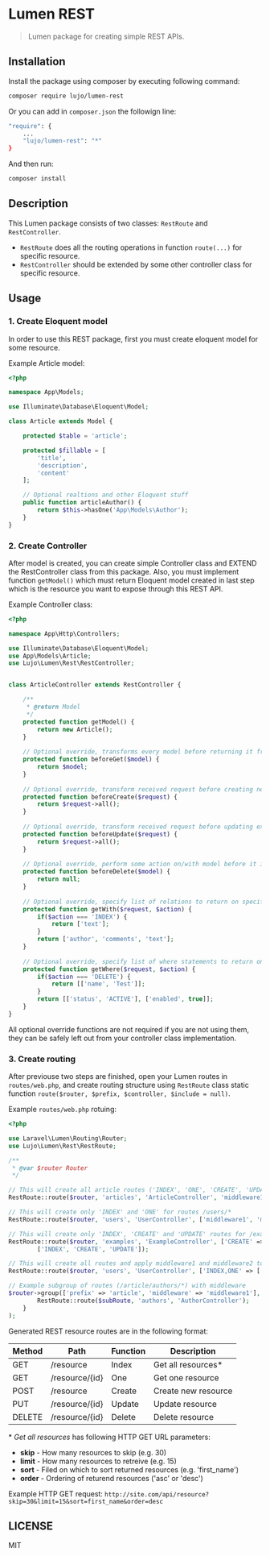 # Lumen REST
> Lumen package for creating simple REST APIs.

## Installation
Install the package using composer by executing following command:
```sh
composer require lujo/lumen-rest
```
Or you can add in `composer.json` the followign line:
```sh
"require": {
    ...
    "lujo/lumen-rest": "*"
}
```
And then run: 
```sh
composer install
```

## Description
This Lumen package consists of two classes: `RestRoute` and `RestController`.
- `RestRoute` does all the routing operations in function `route(...)` for specific resource.
- `RestController` should be extended by some other controller class for specific resource.

## Usage

### 1. Create Eloquent model
In order to use this REST package, first you must create eloquent model for some resource.

Example Article model:
```php
<?php

namespace App\Models;

use Illuminate\Database\Eloquent\Model;

class Article extends Model {

    protected $table = 'article';

    protected $fillable = [
        'title',
        'description',
        'content'
    ];

    // Optional realtions and other Eloquent stuff
    public function articleAuthor() {
        return $this->hasOne('App\Models\Author');
    }
}
```

### 2. Create Controller
After model is created, you can create simple Controller class and EXTEND the RestController class from this package.
Also, you must implement function `getModel()` which must return Eloquent model created in last step which is the
resource you want to expose through this REST API.

Example Controller class:
```php
<?php

namespace App\Http\Controllers;

use Illuminate\Database\Eloquent\Model;
use App\Models\Article;
use Lujo\Lumen\Rest\RestController;


class ArticleController extends RestController {

    /**
     * @return Model
     */
    protected function getModel() {
        return new Article();
    }
    
    // Optional override, transforms every model before returning it from API.
    protected function beforeGet($model) {
        return $model;
    }
    
    // Optional override, transform received request before creating new model from it.
    protected function beforeCreate($request) {
        return $request->all();
    }
    
    // Optional override, transform received request before updating existing model from it.
    protected function beforeUpdate($request) {
        return $request->all();
    }
    
    // Optional override, perform some action on/with model before it is deleted.
    protected function beforeDelete($model) {
        return null;
    }
    
    // Optional override, specify list of relations to return on specific action
    protected function getWith($request, $action) {
        if($action === 'INDEX') {
            return ['text'];
        }
        return ['author', 'comments', 'text'];
    }
    
    // Optional override, specify list of where statements to return on specific action
    protected function getWhere($request, $action) {
        if($action === 'DELETE') {
            return [['name', 'Test']];
        }
        return [['status', 'ACTIVE'], ['enabled', true]];
    }
}
```

All optional override functions are not required if you are not using them, they can be safely left out from
your controller class implementation.

### 3. Create routing
After previouse two steps are finished, open your Lumen routes in `routes/web.php`, and create routing structure
using `RestRoute` class static function `route($router, $prefix, $controller, $include = null)`.

Example `routes/web.php` rotuing:
```php
<?php 

use Laravel\Lumen\Routing\Router;
use Lujo\Lumen\Rest\RestRoute;

/**
 * @var $router Router
 */

// This will create all article routes ('INDEX', 'ONE', 'CREATE', 'UPDATE', 'DELETE') for routes /articles/*
RestRoute::route($router, 'articles', 'ArticleController', 'middleware1');

// This will create only 'INDEX' and 'ONE' for routes /users/*
RestRoute::route($router, 'users', 'UserController', ['middleware1', 'middleware2'], ['INDEX', 'ONE']);

// This will create only 'INDEX', 'CREATE' and 'UPDATE' routes for /example/* but apply middlewares only on CREATE and UPDATE
RestRoute::route($router, 'examples', 'ExampleController', ['CREATE' => ['middleware1', 'middleware2'], 'UPDATE' => 'middleware2'], 
        ['INDEX', 'CREATE', 'UPDATE']);

// This will create all routes and apply middleware1 and middleware2 to INDEX and ONE route, on others will middleware3 be applied.
RestRoute::route($router, 'users', 'UserController', ['INDEX,ONE' => ['middleware1', 'middleware2'], 'middleware3']);

// Example subgroup of routes (/article/authors/*) with middleware
$router->group(['prefix' => 'article', 'middleware' => 'middleware1'], function ($subRoute) {
        RestRoute::route($subRoute, 'authors', 'AuthorController');
    }
);
```

Generated REST resource routes are in the following format:

| Method | Path           | Function | Description          |
| ------ | -------------- | ---------|--------------------- |
| GET    | /resource      | Index    | Get all resources*   |
| GET    | /resource/{id} | One      | Get one resource     |
| POST   | /resource      | Create   | Create new resource  |
| PUT    | /resource/{id} | Update   | Update resource      |
| DELETE | /resource/{id} | Delete   | Delete resource      |

\* _Get all resources_ has following HTTP GET URL parameters:
* **skip** - How many resources to skip (e.g. 30)
* **limit** - How many resources to retreive (e.g. 15)
* **sort** - Filed on which to sort returned resources (e.g. 'first_name')
* **order** - Ordering of returend resources ('asc' or 'desc')

Example HTTP GET request: `http://site.com/api/resource?skip=30&limit=15&sort=first_name&order=desc`

LICENSE
---
MIT